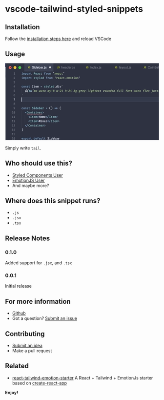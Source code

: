 # vscode-tailwind-styled-snippets

## Installation

Follow the [installation steps here](https://marketplace.visualstudio.com/items?itemName=muhajirframe.tailwind-styled-snippets) and reload VSCode

## Usage

![demo](./docs/demo.gif)

Simply write `tail`.

## Who should use this?

- [Styled Components User](https://styled-components.com/docs/faqs)
- [EmotionJS User](https://github.com/emotion-js/emotion)
- And maybe more?

## Where does this snippet runs?
- `.js`
- `.jsx`
- `.tsx`

## Release Notes

### 0.1.0

Added support for `.jsx`, and `.tsx`

### 0.0.1

Initial release

## For more information

- [Github](https://github.com/muhajirframe/vscode-tailwind-styled-snippets)
- Got a question? [Submit an issue](https://github.com/muhajirframe/vscode-tailwind-styled-snippets/issues/new)

## Contributing

- [Submit an idea](https://github.com/muhajirframe/vscode-tailwind-styled-snippets/issues/new)
- Make a pull request

## Related

- [react-tailwind-emotion-starter](https://github.com/muhajirframe/react-tailwind-emotion-starter) A React + Tailwind + EmotionJs starter based on [create-react-app](https://github.com/facebook/create-react-app)

**Enjoy!**
